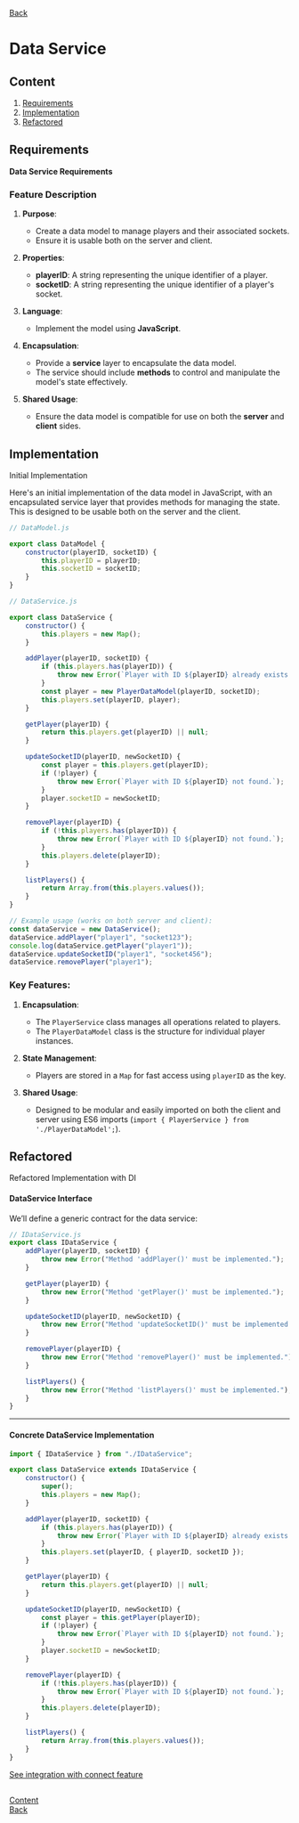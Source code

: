 [Back](index.md)

# **Data Service**

## Content

1. [Requirements](#requirements)
2. [Implementation](#implementation)
3. [Refactored](#refactored)

## Requirements

**Data Service Requirements**

### **Feature Description**

1. **Purpose**:

    - Create a data model to manage players and their associated sockets.
    - Ensure it is usable both on the server and client.

2. **Properties**:

    - **playerID**: A string representing the unique identifier of a player.
    - **socketID**: A string representing the unique identifier of a player's socket.

3. **Language**:

    - Implement the model using **JavaScript**.

4. **Encapsulation**:

    - Provide a **service** layer to encapsulate the data model.
    - The service should include **methods** to control and manipulate the model's state effectively.

5. **Shared Usage**:
    - Ensure the data model is compatible for use on both the **server** and **client** sides.

## Implementation

Initial Implementation

Here's an initial implementation of the data model in JavaScript, with an encapsulated service layer that provides methods for managing the state. This is designed to be usable both on the server and the client.

```javascript
// DataModel.js

export class DataModel {
    constructor(playerID, socketID) {
        this.playerID = playerID;
        this.socketID = socketID;
    }
}
```

```javascript
// DataService.js

export class DataService {
    constructor() {
        this.players = new Map();
    }

    addPlayer(playerID, socketID) {
        if (this.players.has(playerID)) {
            throw new Error(`Player with ID ${playerID} already exists.`);
        }
        const player = new PlayerDataModel(playerID, socketID);
        this.players.set(playerID, player);
    }

    getPlayer(playerID) {
        return this.players.get(playerID) || null;
    }

    updateSocketID(playerID, newSocketID) {
        const player = this.players.get(playerID);
        if (!player) {
            throw new Error(`Player with ID ${playerID} not found.`);
        }
        player.socketID = newSocketID;
    }

    removePlayer(playerID) {
        if (!this.players.has(playerID)) {
            throw new Error(`Player with ID ${playerID} not found.`);
        }
        this.players.delete(playerID);
    }

    listPlayers() {
        return Array.from(this.players.values());
    }
}
```

```javascript
// Example usage (works on both server and client):
const dataService = new DataService();
dataService.addPlayer("player1", "socket123");
console.log(dataService.getPlayer("player1"));
dataService.updateSocketID("player1", "socket456");
dataService.removePlayer("player1");
```

### **Key Features**:

1. **Encapsulation**:

    - The `PlayerService` class manages all operations related to players.
    - The `PlayerDataModel` class is the structure for individual player instances.

2. **State Management**:

    - Players are stored in a `Map` for fast access using `playerID` as the key.

3. **Shared Usage**:
    - Designed to be modular and easily imported on both the client and server using ES6 imports (`import { PlayerService } from './PlayerDataModel';`).

## Refactored

Refactored Implementation with DI

#### **DataService Interface**

We’ll define a generic contract for the data service:

```javascript
// IDataService.js
export class IDataService {
    addPlayer(playerID, socketID) {
        throw new Error("Method 'addPlayer()' must be implemented.");
    }

    getPlayer(playerID) {
        throw new Error("Method 'getPlayer()' must be implemented.");
    }

    updateSocketID(playerID, newSocketID) {
        throw new Error("Method 'updateSocketID()' must be implemented.");
    }

    removePlayer(playerID) {
        throw new Error("Method 'removePlayer()' must be implemented.");
    }

    listPlayers() {
        throw new Error("Method 'listPlayers()' must be implemented.");
    }
}
```

---

#### **Concrete DataService Implementation**

```javascript
import { IDataService } from "./IDataService";

export class DataService extends IDataService {
    constructor() {
        super();
        this.players = new Map();
    }

    addPlayer(playerID, socketID) {
        if (this.players.has(playerID)) {
            throw new Error(`Player with ID ${playerID} already exists.`);
        }
        this.players.set(playerID, { playerID, socketID });
    }

    getPlayer(playerID) {
        return this.players.get(playerID) || null;
    }

    updateSocketID(playerID, newSocketID) {
        const player = this.getPlayer(playerID);
        if (!player) {
            throw new Error(`Player with ID ${playerID} not found.`);
        }
        player.socketID = newSocketID;
    }

    removePlayer(playerID) {
        if (!this.players.has(playerID)) {
            throw new Error(`Player with ID ${playerID} not found.`);
        }
        this.players.delete(playerID);
    }

    listPlayers() {
        return Array.from(this.players.values());
    }
}
```

[See integration with connect feature](008_connect.md#integration)

##

[Content](#content)  
[Back](index.md)
